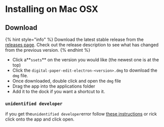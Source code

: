# Installing on Mac OSX

## Download <a id="download"></a>

{% hint style="info" %}
Download the latest stable release from the [releases page](https://github.com/pietrop/digital-paper-edit-electron/releases). Check out the release description to see what has changed from the previous version.
{% endhint %}

* Click a**`ssets`** on the version you would like \(the newest one is at the top\)
* Click the `digital-paper-edit-electron-<version>.dmg` to download the `dmg` file. 
* Once downloaded, double click and open the `dmg` file
* Drag the app into the applications folder
* Add it to the dock if you want a shortcut to it.

### `unidentified developer` <a id="unidentified-developer"></a>

if you get the`unidentified developer`error follow [these instructions](https://support.apple.com/kb/PH25088) or rick click onto the app and click open.

